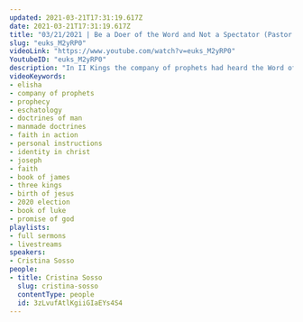 ```yaml
---
updated: 2021-03-21T17:31:19.617Z
date: 2021-03-21T17:31:19.617Z
title: "03/21/2021 | Be a Doer of the Word and Not a Spectator (Pastor Cristina Sosso)"
slug: "euks_M2yRP0"
videoLink: "https://www.youtube.com/watch?v=euks_M2yRP0"
YoutubeID: "euks_M2yRP0"
description: "In II Kings the company of prophets had heard the Word of God that Elijah had been taken away but they still chose to operate according to their own understanding. In this way they were not doers of the Word but only spectators. Many Christians in the Body of Christ are like this. They hear the Word of the Lord but not focus on putting it in action. Instead they sit by. Some chase after prophecies, but what good does finding more prophecies to listen to when you haven't even put what you have been given in action? It's time for the Body of Christ to remember who it is. \"Don't just listen to the Word and deceive yourself. Do what it says.\" James 1:22. This sermon was delivered by Pastor Cristina Sosso at Freedom Fellowship Church International on March 21, 2021.\n"
videoKeywords:
- elisha
- company of prophets
- prophecy
- eschatology
- doctrines of man
- manmade doctrines
- faith in action
- personal instructions
- identity in christ
- joseph
- faith
- book of james
- three kings
- birth of jesus
- 2020 election
- book of luke
- promise of god
playlists:
- full sermons
- livestreams
speakers:
- Cristina Sosso
people:
- title: Cristina Sosso
  slug: cristina-sosso
  contentType: people
  id: 3zLvufAtlKgiiGIaEYs4S4
---
```

